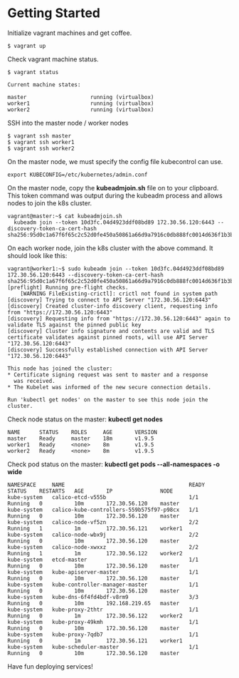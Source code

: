 # Getting Started

Initialize vagrant machines and get coffee.
```
$ vagrant up
```

Check vagrant machine status.
```
$ vagrant status

Current machine states:

master                    running (virtualbox)
worker1                   running (virtualbox)
worker2                   running (virtualbox)
```


SSH into the master node / worker nodes
```
$ vagrant ssh master
$ vagrant ssh worker1
$ vagrant ssh worker2
```

On the master node, we must specify the config file kubecontrol can use.
```
export KUBECONFIG=/etc/kubernetes/admin.conf
```

On the master node, copy the **kubeadmjoin.sh** file on to your clipboard. This token command was output during the kubeadm process and allows nodes to join the k8s cluster.
```
vagrant@master:~$ cat kubeadmjoin.sh 
  kubeadm join --token 10d3fc.04d4923ddf08bd89 172.30.56.120:6443 --discovery-token-ca-cert-hash sha256:95d0c1a67f6f65c2c52d0fe450a50861a66d9a7916c0db888fc0014d636f1b3b
```

On each worker node, join the k8s cluster with the above command. It should look like this:
```
vagrant@worker1:~$ sudo kubeadm join --token 10d3fc.04d4923ddf08bd89 172.30.56.120:6443 --discovery-token-ca-cert-hash sha256:95d0c1a67f6f65c2c52d0fe450a50861a66d9a7916c0db888fc0014d636f1b3b
[preflight] Running pre-flight checks.
	[WARNING FileExisting-crictl]: crictl not found in system path
[discovery] Trying to connect to API Server "172.30.56.120:6443"
[discovery] Created cluster-info discovery client, requesting info from "https://172.30.56.120:6443"
[discovery] Requesting info from "https://172.30.56.120:6443" again to validate TLS against the pinned public key
[discovery] Cluster info signature and contents are valid and TLS certificate validates against pinned roots, will use API Server "172.30.56.120:6443"
[discovery] Successfully established connection with API Server "172.30.56.120:6443"

This node has joined the cluster:
* Certificate signing request was sent to master and a response
  was received.
* The Kubelet was informed of the new secure connection details.

Run 'kubectl get nodes' on the master to see this node join the cluster.
```

Check node status on the master: **kubectl get nodes**
```
NAME      STATUS    ROLES     AGE       VERSION
master    Ready     master    18m       v1.9.5
worker1   Ready     <none>    8m        v1.9.5
worker2   Ready     <none>    8m        v1.9.5
```

Check pod status on the master: **kubectl get pods --all-namespaces -o wide**
```
NAMESPACE     NAME                                       READY     STATUS    RESTARTS   AGE       IP               NODE
kube-system   calico-etcd-v555b                          1/1       Running   0          10m       172.30.56.120    master
kube-system   calico-kube-controllers-559b575f97-p98cx   1/1       Running   0          10m       172.30.56.120    master
kube-system   calico-node-vf5zn                          2/2       Running   1          1m        172.30.56.121    worker1
kube-system   calico-node-wbx9j                          2/2       Running   0          10m       172.30.56.120    master
kube-system   calico-node-xwxxz                          2/2       Running   1          1m        172.30.56.122    worker2
kube-system   etcd-master                                1/1       Running   0          10m       172.30.56.120    master
kube-system   kube-apiserver-master                      1/1       Running   0          10m       172.30.56.120    master
kube-system   kube-controller-manager-master             1/1       Running   0          10m       172.30.56.120    master
kube-system   kube-dns-6f4fd4bdf-v8rm9                   3/3       Running   0          10m       192.168.219.65   master
kube-system   kube-proxy-2thtr                           1/1       Running   0          1m        172.30.56.122    worker2
kube-system   kube-proxy-49kmh                           1/1       Running   0          10m       172.30.56.120    master
kube-system   kube-proxy-7qdb7                           1/1       Running   0          1m        172.30.56.121    worker1
kube-system   kube-scheduler-master                      1/1       Running   0          10m       172.30.56.120    master
```

Have fun deploying services!